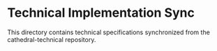 # Technical Implementation Sync
This directory contains technical specifications synchronized from the cathedral-technical repository.

